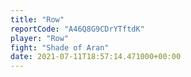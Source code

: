 ```yaml
---
title: "Row"
reportCode: "A46Q8G9CDrYTftdK"
player: "Row"
fight: "Shade of Aran"
date: 2021-07-11T18:57:14.471000+00:00
---
```


